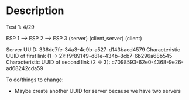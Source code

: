 # Description

Test 1: 4/29

ESP 1   -->    ESP 2   -->   ESP 3
(server)  (client_server)  (client)

Server UUID: 336de7fe-34a3-4e9b-a527-d143bacd4579
Characteristic UUID of first link (1 -> 2): f9f89149-d81e-434b-8cb7-6b296a68b545
Characteristic UUID of second link (2 -> 3): c7098593-62e0-4368-9e26-ad68242cda59


To do/things to change:
- Maybe create another UUID for server because we have two servers